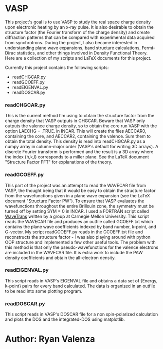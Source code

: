 VASP
====
This project's goal is to use VASP to study the real space charge density upon electronic heating by an x-ray pulse.  It is also desirable to obtain the structure factor (the Fourier transform of the charge density) and create diffraction patterns that can be compared with experimental data acquired from synchrotrons.  During the project, I also became interested in understanding plane wave expansions, band structure calculations, Fermi-Dirac statistics, and other things involved in Density Functional Theory.  Here are a collection of my scripts and LaTeX documents for this project.

Currently this project contains the following scripts:
- readCHGCAR.py
- readGCOEFF.py
- readEIGENVAL.py
- readDOSCAR.py


### readCHGCAR.py

This is the current method I'm using to obtain the structure factor from the charge density that VASP outputs in CHGCAR.  Beware that VASP only outputs the valence charge density, so to obtain the core run VASP with the option LAECHG = .TRUE. in INCAR.  This will create the files AECCAR0, containing the core, and AECCAR2, containing the valence.  Sum them to obtain the total density.  This density is read into readCHGCAR.py as a numpy array in column-major order (VASP's default for writing 3D arrays).  A discrete Fourier transform is performed and the result is a 3D array where the index {h,k,l} corresponds to a miller plane.  See the LaTeX document "Structure Factor FFT" for explanations of the theory.  

### readGCOEFF.py

This part of the project was an attempt to read the WAVECAR file from VASP, the thought being that it would be easy to obtain the structure factor from the wavefunctions given in a plane wave expansion (see the LaTeX document "Structure Factor PW").  To ensure that VASP evaluates the wavefunctions throughout the entire Brillouin zone, the symmetry must be turned off by setting SYM = 0 in INCAR.  I used a FORTRAN script called [WaveTrans](http://www.andrew.cmu.edu/user/feenstra/wavetrans/) written by a group at Carnegie Mellon University.  This script reads the WAVECAR file and produces an outfile called GCOEFF.txt which contains the plane wave coefficients indexed by band number, k-point, and G-vector.  My script readGCOEFF.py reads in the GCOEFF.txt file and reconstructs the structure factor - I was also playing around with python OOP structure and implemented a few other useful tools.  The problem with this method is that only the pseudo-wavefunctions for the valence electrons are included in the WAVECAR file.  It is extra work to include the PAW density coefficients and obtain the all-electron density.  

### readEIGENVAL.py

This script reads in VASP's EIGENVAL file and obtains a data set of {Energy, k-point} pairs for every band calculated.  The data is organized in an outfile to be read into some plotting program.  

### readDOSCAR.py

This script reads in VASP's DOSCAR file for a non spin-polarized calculation and plots the DOS and the integrated-DOS using matplotlib.  

# Author:  Ryan Valenza
